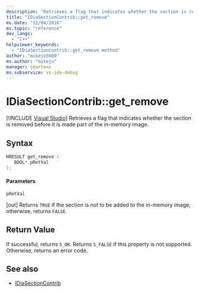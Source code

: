 ```yaml
---
description: "Retrieves a flag that indicates whether the section is removed before it is made part of the in-memory image."
title: "IDiaSectionContrib::get_remove"
ms.date: "11/04/2016"
ms.topic: "reference"
dev_langs:
  - "C++"
helpviewer_keywords:
  - "IDiaSectionContrib::get_remove method"
author: "mikejo5000"
ms.author: "mikejo"
manager: jmartens
ms.subservice: vs-ide-debug
---
```

# IDiaSectionContrib::get_remove

 [!INCLUDE [Visual Studio](~/includes/applies-to-version/vs-windows-only.md)]
Retrieves a flag that indicates whether the section is removed before it is made part of the in-memory image.

## Syntax

```C++
HRESULT get_remove ( 
   BOOL* pRetVal
);
```

#### Parameters
 `pRetVal`

[out] Returns `TRUE` if the section is not to be added to the in-memory image; otherwise, returns `FALSE`.

## Return Value
 If successful, returns `S_OK`. Returns `S_FALSE` if this property is not supported. Otherwise, returns an error code.

## See also
- [IDiaSectionContrib](../../debugger/debug-interface-access/idiasectioncontrib.md)
